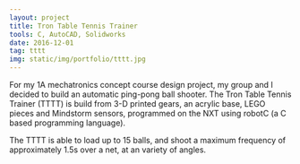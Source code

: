 ```yaml
---
layout: project
title: Tron Table Tennis Trainer
tools: C, AutoCAD, Solidworks
date: 2016-12-01
tag: tttt
img: static/img/portfolio/tttt.jpg
---
```


For my 1A mechatronics concept course design project, my group and I decided to build an automatic ping-pong ball shooter. The Tron Table Tennis Trainer (TTTT) is build from 3-D printed gears, an acrylic base, LEGO pieces and Mindstorm sensors, programmed on the NXT using robotC (a C based programming language). 

The TTTT is able to load up to 15 balls, and shoot a maximum frequency of approximately 1.5s over a net, at an variety of angles.